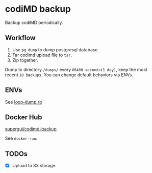 codiMD backup
===========================
Backup codiMD periodically. 

## Workflow

1. Use `pg_dump` to dump postgresql database.
2. Tar codimd upload file to `tar`.
3. Zip together.

Dump to directory `/dumps/` every `86400 seconds(1 day)`, keep the most recent `10 backups`. You can change default behaviors via ENVs.

## ENVs

See [loop-dump.rb](https://github.com/anticpp/codimd-backup/blob/master/loop-dump.rb)

## Docker Hub

[supergui/codimd-backup](https://hub.docker.com/r/supergui/codimd-backup).

See `docker-run`.

## TODOs

- [X] Upload to S3 storage.
